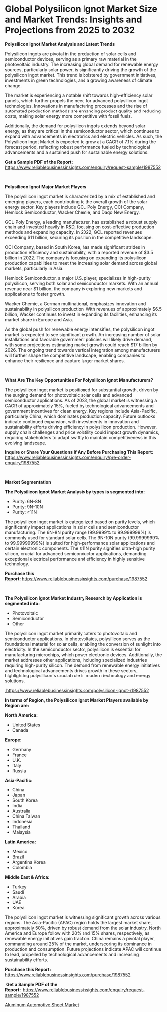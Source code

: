 <p><h1>Global Polysilicon Ignot Market Size and Market Trends: Insights and Projections from 2025 to 2032</h1></p><p><strong>Polysilicon Ignot Market Analysis and Latest Trends</strong></p>
<p><p>Polysilicon ingots are pivotal in the production of solar cells and semiconductor devices, serving as a primary raw material in the photovoltaic industry. The increasing global demand for renewable energy sources, particularly solar power, is significantly driving the growth of the polysilicon ingot market. This trend is bolstered by government initiatives, investments in green technologies, and a growing awareness of climate change.</p><p>The market is experiencing a notable shift towards high-efficiency solar panels, which further propels the need for advanced polysilicon ingot technologies. Innovations in manufacturing processes and the rise of automated production methods are enhancing product quality and reducing costs, making solar energy more competitive with fossil fuels.</p><p>Additionally, the demand for polysilicon ingots extends beyond solar energy, as they are critical in the semiconductor sector, which continues to expand with advancements in electronics and electric vehicles. As such, the Polysilicon Ingot Market is expected to grow at a CAGR of 7.1% during the forecast period, reflecting robust performance fueled by technological advancements and a sustained push for sustainable energy solutions.</p></p>
<p><strong>Get a Sample PDF of the Report:&nbsp;</strong> <a href="https://www.reliablebusinessinsights.com/enquiry/request-sample/1987552?utm_campaign=3035&utm_medium=2&utm_source=Github&utm_content=ia&utm_term=03042025&utm_id=polysilicon-ignot">https://www.reliablebusinessinsights.com/enquiry/request-sample/1987552</a></p>
<p>&nbsp;</p>
<p><strong>Polysilicon Ignot Major Market Players</strong></p>
<p><p>The polysilicon ingot market is characterized by a mix of established and emerging players, each contributing to the overall growth of the solar energy sector. Key players include GCL-Poly Energy, OCI Company, Hemlock Semiconductor, Wacker Chemie, and Daqo New Energy.</p><p>GCL-Poly Energy, a leading manufacturer, has established a robust supply chain and invested heavily in R&D, focusing on cost-effective production methods and expanding capacity. In 2022, GCL reported revenues exceeding $11 billion, securing its position in the competitive landscape. </p><p>OCI Company, based in South Korea, has made significant strides in production efficiency and sustainability, with a reported revenue of $3.5 billion in 2022. The company is focusing on expanding its polysilicon production capabilities to meet the increasing solar demand across global markets, particularly in Asia.</p><p>Hemlock Semiconductor, a major U.S. player, specializes in high-purity polysilicon, serving both solar and semiconductor markets. With an annual revenue near $1 billion, the company is exploring new markets and applications to foster growth.</p><p>Wacker Chemie, a German multinational, emphasizes innovation and sustainability in polysilicon production. With revenues of approximately $6.5 billion, Wacker continues to invest in expanding its facilities, enhancing its market share in Europe and Asia.</p><p>As the global push for renewable energy intensifies, the polysilicon ingot market is expected to see significant growth. An increasing number of solar installations and favorable government policies will likely drive demand, with some projections estimating market growth could reach $17 billion by 2026. The ongoing trend towards vertical integration among manufacturers will further shape the competitive landscape, enabling companies to enhance their resilience and capture larger market shares.</p></p>
<p>&nbsp;</p>
<p><strong>What Are The Key Opportunities For Polysilicon Ignot Manufacturers?</strong></p>
<p><p>The polysilicon ingot market is positioned for substantial growth, driven by the surging demand for photovoltaic solar cells and advanced semiconductor applications. As of 2023, the global market is witnessing a CAGR of approximately 15%, fueled by technological advancements and government incentives for clean energy. Key regions include Asia-Pacific, particularly China, which dominates production capacity. Future outlooks indicate continued expansion, with investments in innovation and sustainability efforts driving efficiency in polysilicon production. However, supply chain challenges and price volatility could impact growth dynamics, requiring stakeholders to adapt swiftly to maintain competitiveness in this evolving landscape.</p></p>
<p><strong>Inquire or Share Your Questions If Any Before Purchasing This Report:</strong> <a href="https://www.reliablebusinessinsights.com/enquiry/pre-order-enquiry/1987552?utm_campaign=3035&utm_medium=2&utm_source=Github&utm_content=ia&utm_term=03042025&utm_id=polysilicon-ignot">https://www.reliablebusinessinsights.com/enquiry/pre-order-enquiry/1987552</a></p>
<p>&nbsp;</p>
<p><strong>Market Segmentation</strong></p>
<p><strong>The Polysilicon Ignot Market Analysis by types is segmented into:</strong></p>
<p><ul><li>Purity: 6N-8N</li><li>Purity: 9N-10N</li><li>Purity: ≥11N</li></ul></p>
<p><p>The polysilicon ingot market is categorized based on purity levels, which significantly impact applications in solar cells and semiconductor manufacturing. The 6N-8N purity range (99.9999% to 99.999999%) is commonly used for standard solar cells. The 9N-10N purity (99.9999999% to 99.99999999%) is suited for high-performance solar applications and certain electronic components. The ≥11N purity signifies ultra-high purity silicon, crucial for advanced semiconductor applications, demanding exceptional electrical performance and efficiency in highly sensitive technology.</p></p>
<p><strong>Purchase this Report:&nbsp;</strong><a href="https://www.reliablebusinessinsights.com/purchase/1987552?utm_campaign=3035&utm_medium=2&utm_source=Github&utm_content=ia&utm_term=03042025&utm_id=polysilicon-ignot">https://www.reliablebusinessinsights.com/purchase/1987552</a></p>
<p>&nbsp;</p>
<p><strong>The Polysilicon Ignot Market Industry Research by Application is segmented into:</strong></p>
<p><ul><li>Photovoltaic</li><li>Semiconductor</li><li>Other</li></ul></p>
<p><p>The polysilicon ingot market primarily caters to photovoltaic and semiconductor applications. In photovoltaics, polysilicon serves as the foundational material for solar cells, enabling the conversion of sunlight into electricity. In the semiconductor sector, polysilicon is essential for manufacturing microchips, which power electronic devices. Additionally, the market addresses other applications, including specialized industries requiring high-purity silicon. The demand from renewable energy initiatives and technological advancements drives growth in these sectors, highlighting polysilicon's crucial role in modern technology and energy solutions.</p></p>
<p><a href="https://www.reliablebusinessinsights.com/polysilicon-ignot-r1987552?utm_campaign=3035&utm_medium=2&utm_source=Github&utm_content=ia&utm_term=03042025&utm_id=polysilicon-ignot">&nbsp;https://www.reliablebusinessinsights.com/polysilicon-ignot-r1987552</a></p>
<p><strong>In terms of Region, the Polysilicon Ignot Market Players available by Region are:</strong></p>
<p>
    <p> <strong> North America: </strong>
        <ul>
            <li>United States</li>
            <li>Canada</li>
        </ul>
        </p> 
    <p> <strong> Europe: </strong>
        <ul>
            <li>Germany</li>
            <li>France</li>
            <li>U.K.</li>
            <li>Italy</li>
            <li>Russia</li>
        </ul>
        </p> 
    <p> <strong> Asia-Pacific: </strong>
        <ul>
            <li>China</li>
            <li>Japan</li>
            <li>South Korea</li>
            <li>India</li>
            <li>Australia</li>
            <li>China Taiwan</li>
            <li>Indonesia</li>
            <li>Thailand</li>
            <li>Malaysia</li>
        </ul>
        </p> 
    <p> <strong> Latin America: </strong>
        <ul>
            <li>Mexico</li>
            <li>Brazil</li>
            <li>Argentina Korea</li>
            <li>Colombia</li>
        </ul>
        </p> 
    <p> <strong> Middle East & Africa: </strong>
        <ul>
            <li>Turkey</li>
            <li>Saudi</li>
            <li>Arabia</li>
            <li>UAE</li>
            <li>Korea</li>
        </ul>
    </p>
    </p>
<p><p>The polysilicon ingot market is witnessing significant growth across various regions. The Asia-Pacific (APAC) region holds the largest market share, approximately 50%, driven by robust demand from the solar industry. North America and Europe follow with 20% and 15% shares, respectively, as renewable energy initiatives gain traction. China remains a pivotal player, commanding around 25% of the market, underscoring its dominance in production and consumption. Future projections indicate APAC will continue to lead, propelled by technological advancements and increasing sustainability efforts.</p></p>
<p><strong>Purchase this Report: </strong><a href="https://www.reliablebusinessinsights.com/purchase/1987552?utm_campaign=3035&utm_medium=2&utm_source=Github&utm_content=ia&utm_term=03042025&utm_id=polysilicon-ignot">https://www.reliablebusinessinsights.com/purchase/1987552</a></p>
<p>&nbsp;<strong>Get a Sample PDF of the Report:&nbsp;&nbsp;</strong><a href="https://www.reliablebusinessinsights.com/enquiry/request-sample/1987552?utm_campaign=3035&utm_medium=2&utm_source=Github&utm_content=ia&utm_term=03042025&utm_id=polysilicon-ignot">https://www.reliablebusinessinsights.com/enquiry/request-sample/1987552</a></p>
<p><strong></strong></p>
<p><p><a href="https://github.com/beroxiluwaya/Market-Research-Report-List-1/blob/main/aluminum-automotive-sheet-market.md?utm_campaign=3035&utm_medium=2&utm_source=Github&utm_content=ia&utm_term=03042025&utm_id=polysilicon-ignot">Aluminum Automotive Sheet Market</a></p></p>